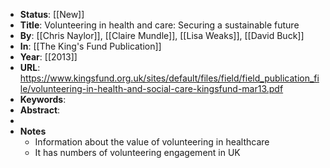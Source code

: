 - **Status**: [[New]]
- **Title**: Volunteering in health and care: Securing a sustainable future
- **By**: [[Chris Naylor]], [[Claire Mundle]], [[Lisa Weaks]], [[David Buck]]
- **In**: [[The King's Fund Publication]]
- **Year**: [[2013]]
- **URL**: https://www.kingsfund.org.uk/sites/default/files/field/field_publication_file/volunteering-in-health-and-social-care-kingsfund-mar13.pdf
- **Keywords**:
- **Abstract**:
-
- **Notes**
	- Information about the value of volunteering in healthcare
	- It has numbers of volunteering engagement in UK